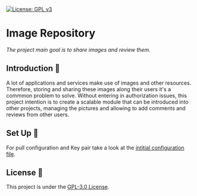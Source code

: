[![License: GPL v3](https://img.shields.io/badge/License-GPLv3-blue.svg)](https://www.gnu.org/licenses/gpl-3.0)

# Image Repository

_The project main goal is to share images and review them._

## Introduction 📖

A lot of applications and services make use of images and other resources. Therefore, storing and sharing these images along their users it's a commmon problem to solve.
Without entering in authorization issues, this project intention is to create a scalable module that can be introduced into other projects, managing the pictures and allowing to add comments and reviews from other users.

## Set Up 🚀

For pull configuration and Key pair take a look at the [intitial configuration file](/doc/Initial%20Set-Up.md).

## License 📄

This project is under the [GPL-3.0 License](LICENSE.md).
